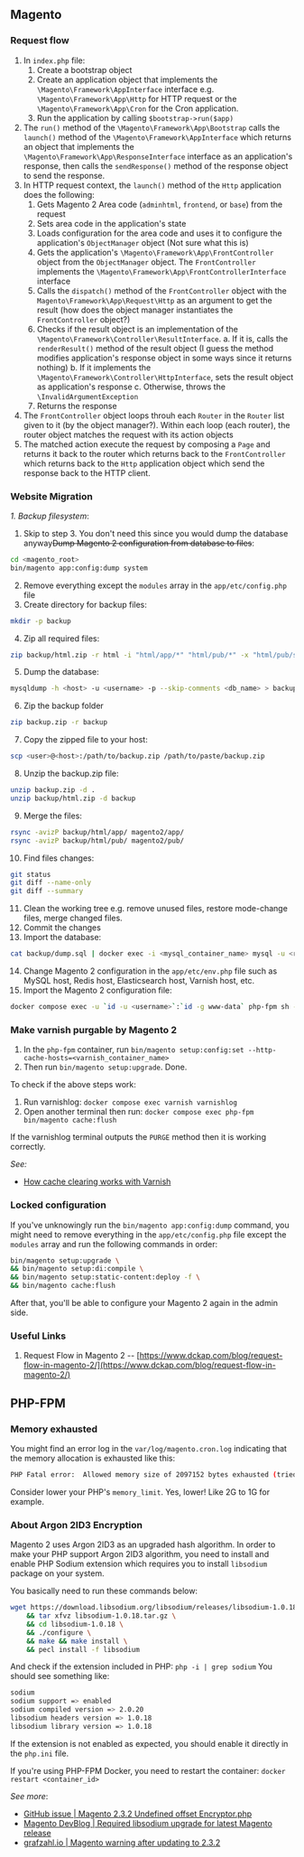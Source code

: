 ## Magento

### Request flow

1. In `index.php` file:
   1. Create a bootstrap object
   2. Create an application object that implements the `\Magento\Framework\AppInterface` interface e.g. `\Magento\Framework\App\Http` for HTTP request or the `\Magento\Framework\App\Cron` for the Cron application.
   3. Run the application by calling `$bootstrap->run($app)`
2. The `run()` method of the `\Magento\Framework\App\Bootstrap` calls the `launch()` method of the `\Magento\Framework\AppInterface` which returns an object that implements the `\Magento\Framework\App\ResponseInterface` interface as an application's response, then calls the `sendResponse()` method of the response object to send the response.
3. In HTTP request context, the `launch()` method of the `Http` application does the following:
   1. Gets Magento 2 Area code (`adminhtml`, `frontend`, or `base`) from the request
   2. Sets area code in the application's state
   3. Loads configuration for the area code and uses it to configure the application's `ObjectManager` object (Not sure what this is)
   4. Gets the application's `\Magento\Framework\App\FrontController` object from the `ObjectManager` object. The `FrontController` implements the `\Magento\Framework\App\FrontControllerInterface` interface
   5. Calls the `dispatch()` method of the `FrontController` object with the `Magento\Framework\App\Request\Http` as an argument to get the result (how does the object manager instantiates the `FrontController` object?)
   6. Checks if the result object is an implementation of the `\Magento\Framework\Controller\ResultInterface`.
      a. If it is, calls the `renderResult()` method of the result object (I guess the method modifies application's response object in some ways since it returns nothing)
      b. If it implements the `\Magento\Framework\Controller\HttpInterface`, sets the result object as application's response
      c. Otherwise, throws the `\InvalidArgumentException`
   7. Returns the response
4. The `FrontController` object loops throuh each `Router` in the `Router` list given to it (by the object manager?). Within each loop (each router), the router object matches the request with its action objects
5. The matched action execute the request by composing a `Page` and returns it back to the router which returns back to the `FrontController` which returns back to the `Http` application object which send the response back to the HTTP client.

### Website Migration

_1. Backup filesystem_:

1. Skip to step 3. You don't need this since you would dump the database anyway~~Dump Magento 2 configuration from database to files~~:

```bash
cd <magento_root>
bin/magento app:config:dump system
```

2. Remove everything except the `modules` array in the `app/etc/config.php` file
3. Create directory for backup files:

```bash
mkdir -p backup
```

4. Zip all required files:

```bash
zip backup/html.zip -r html -i "html/app/*" "html/pub/*" -x "html/pub/static/*" "html/pub/media/catalog/product/cache/*"
```

5. Dump the database:

```bash
mysqldump -h <host> -u <username> -p --skip-comments <db_name> > backup/dump.sql
```

6. Zip the backup folder

```bash
zip backup.zip -r backup
```

7. Copy the zipped file to your host:

```bash
scp <user>@<host>:/path/to/backup.zip /path/to/paste/backup.zip
```

8. Unzip the backup.zip file:

```bash
unzip backup.zip -d .
unzip backup/html.zip -d backup
```

9. Merge the files:

```bash
rsync -avizP backup/html/app/ magento2/app/
rsync -avizP backup/html/pub/ magento2/pub/
```

10. Find files changes:

```bash
git status
git diff --name-only
git diff --summary
```

11. Clean the working tree e.g. remove unused files, restore mode-change files, merge changed files.
12. Commit the changes
13. Import the database:

```bash
cat backup/dump.sql | docker exec -i <mysql_container_name> mysql -u <root_username> -p<root_password> <db_name>
```

14. Change Magento 2 configuration in the `app/etc/env.php` file such as MySQL host, Redis host, Elasticsearch host, Varnish host, etc.
15. Import the Magento 2 configuration file:

```bash
docker compose exec -u `id -u <username>`:`id -g www-data` php-fpm sh -c "bin/magento app:config:import && bin/magento setup:upgrade && bin/magento setup:di:compile && bin/magento setup:static-content:deploy -f && bin/magento cache:flush"
```

### Make varnish purgable by Magento 2

1. In the `php-fpm` container, run `bin/magento setup:config:set --http-cache-hosts=<varnish_container_name>`
2. Then run `bin/magento setup:upgrade`. Done.

To check if the above steps work:

1. Run varnishlog: `docker compose exec varnish varnishlog`
2. Open another terminal then run: `docker compose exec php-fpm bin/magento cache:flush`

If the varnishlog terminal outputs the `PURGE` method then it is working correctly.

*See:*

- [How cache clearing works with Varnish](https://devdocs.magento.com/guides/v2.4/config-guide/varnish/use-varnish-cache.html)

### Locked configuration

If you've unknowingly run the `bin/magento app:config:dump` command, you might need to remove everything in the `app/etc/config.php` file except the `modules` array and run the following commands in order:

```bash
bin/magento setup:upgrade \
&& bin/magento setup:di:compile \
&& bin/magento setup:static-content:deploy -f \
&& bin/magento cache:flush
```

After that, you'll be able to configure your Magento 2 again in the admin side.

### Useful Links

1. Request Flow in Magento 2 -- [https://www.dckap.com/blog/request-flow-in-magento-2/](https://www.dckap.com/blog/request-flow-in-magento-2/)

## PHP-FPM

### Memory exhausted

You might find an error log in the `var/log/magento.cron.log` indicating that the memory allocation is exhausted like this:

```bash
PHP Fatal error:  Allowed memory size of 2097152 bytes exhausted (tried to allocate 4096 bytes) in /app/vendor/composer/autoload_static.php on line 3079
```

Consider lower your PHP's `memory_limit`. Yes, lower! Like 2G to 1G for example.

### About Argon 2ID3 Encryption

Magento 2 uses Argon 2ID3 as an upgraded hash algorithm. In order to make your PHP support Argon 2ID3 algorithm, you need to install and enable PHP Sodium extension which requires you to install `libsodium` package on your system.

You basically need to run these commands below:

```bash
wget https://download.libsodium.org/libsodium/releases/libsodium-1.0.18.tar.gz \
    && tar xfvz libsodium-1.0.18.tar.gz \
    && cd libsodium-1.0.18 \
    && ./configure \
    && make && make install \
    && pecl install -f libsodium
```

And check if the extension included in PHP: `php -i | grep sodium`
You should see something like:

```bash
sodium
sodium support => enabled
sodium compiled version => 2.0.20
libsodium headers version => 1.0.18
libsodium library version => 1.0.18
```

If the extension is not enabled as expected, you should enable it directly in the `php.ini` file.

If you're using PHP-FPM Docker, you need to restart the container: `docker restart <container_id>`

_See more_:

- [GitHub issue | Magento 2.3.2 Undefined offset Encryptor.php](https://github.com/magento/magento2/issues/23511#issuecomment-520534869)
- [Magento DevBlog | Required libsodium upgrade for latest Magento release](https://community.magento.com/t5/Magento-DevBlog/Required-libsodium-upgrade-for-latest-Magento-release/bc-p/135463/highlight/true#M540)
- [grafzahl.io | Magento warning after updating to 2.3.2](http://blog.grafzahl.io/magento-warning-after-updating-to-2-3-2/)
